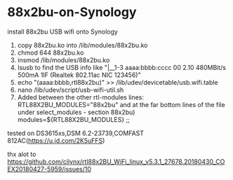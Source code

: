 # 88x2bu-on-Synology
install 88x2bu USB wifi onto Synology
1. copy 88x2bu.ko into  /lib/modules/88x2bu.ko
2. chmod 644 88x2bu.ko
3. insmod /lib/modules/88x2bu.ko
4. lsusb to find the USB info like "|__1-3         aaaa:bbbb:cccc 00  2.10  480MBit/s 500mA 1IF  (Realtek 802.11ac NIC 123456)"
5. echo "(aaaa:bbbb,rtl88x2bu)" >> /lib/udev/devicetable/usb.wifi.table
6. nano /lib/udev/script/usb-wifi-util.sh
7. Added between the other rtl-modules lines:
RTL88X2BU_MODULES="88x2bu"
and at the far bottom lines of the file under
select_modules - section
88x2bu)
modules=${RTL88X2BU_MODULES}
;;

tested on DS3615xs,DSM 6.2-23739,COMFAST 812AC(https://u.jd.com/2K5uFFS)

thx alot to https://github.com/cilynx/rtl88x2BU_WiFi_linux_v5.3.1_27678.20180430_COEX20180427-5959/issues/10
